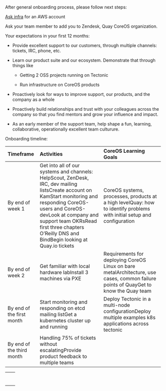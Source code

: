 After general onboarding process, please follow next steps:

[Ask infra](https://github.com/coreos-inc/infra/blob/master/REQUESTS.md) for an AWS account

Ask your team member to add you to Zendesk, Quay CoreOS organization.

Your expectations in your first 12 months:

* Provide excellent support to our customers, through multiple channels: tickets, IRC, phone, etc.

* Learn our product suite and our ecosystem. Demonstrate that through things like

  * Getting 2 OSS projects running on Tectonic

  * Run infrastructure on CoreOS products

* Proactively look for ways to improve support, our products, and the company as a whole

* Proactively build relationships and trust with your colleagues across the company so that you find mentors and grow your influence and impact.

* As an early member of the support team, help shape a fun, learning, collaborative, operationally excellent team culturure.

Onboarding timeline:

| Timeframe | Activities | CoreOS Learning Goals |
| :--- | :--- | :--- |
| By end of week 1 | Get into all of our systems and channels: HelpScout, ZenDesk, IRC, dev mailing listsCreate account on KamStart monitoring and responding CoreOS-users and CoreOS-devLook at company and support team OKRsRead first three chapters O’Reilly DNS and BindBegin looking at Quay.io tickets | CoreOS systems, processes, products at a high levelQuay: how to identify problems with initial setup and configuration |
| By end of week 2 | Get familiar with local hardware labInstall 3 machines via PXE | Requirements for deploying CoreOS Linux on bare metalArchitecture, use cases, common failure points of QuayGet to know the Quay team |
| By end of the first month | Start monitoring and responding on etcd mailing listGet a kubernetes cluster up and running | Deploy Tectonic in a multi-node configurationDeploy multiple examples k8s applications across tectonic |
| By end of the third month | Handling 75% of tickets without escalatingProvide product feedback to multiple teams |  |

|  |  |
| :--- | :--- |
|  |  |
|  |  |
|  |  |
|  |  |
|  |  |
|  |  |
|  |  |



